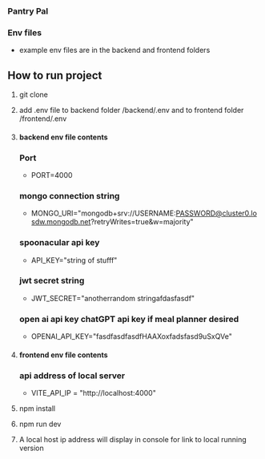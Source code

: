 ### Pantry Pal

### Env files
- example env files are in the backend and frontend folders

## How to run project
1. git clone 
2. add .env file to backend folder /backend/.env and to frontend folder /frontend/.env
3. #### backend env file contents 
   ### Port
   - PORT=4000
   ### mongo connection string
   - MONGO_URI="mongodb+srv://USERNAME:PASSWORD@cluster0.losdw.mongodb.net?retryWrites=true&w=majority"
   ### spoonacular api key
   - API_KEY="string of stufff"
   ### jwt secret string
   - JWT_SECRET="anotherrandom stringafdasfasdf"
   ### open ai api key chatGPT api key if meal planner desired
   - OPENAI_API_KEY="fasdfasdfasdfHAAXoxfadsfasd9uSxQVe"
4. #### frontend env file contents
   ### api address of local server
   - VITE_API_IP = "http://localhost:4000"


5. npm install
6. npm run dev
7. A local host ip address will display in console for link to local running version

